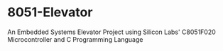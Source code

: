 # 8051-Elevator
An Embedded Systems Elevator Project using Silicon Labs' C8051F020 Microcontroller and C Programming Language
